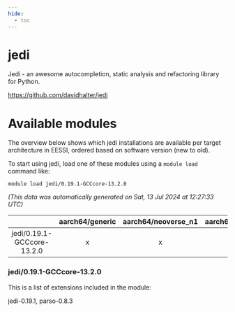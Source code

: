 ```yaml
---
hide:
  - toc
---
```


jedi
====


Jedi - an awesome autocompletion, static analysis and refactoring library for Python.

https://github.com/davidhalter/jedi
# Available modules


The overview below shows which jedi installations are available per target architecture in EESSI, ordered based on software version (new to old).

To start using jedi, load one of these modules using a `module load` command like:

```shell
module load jedi/0.19.1-GCCcore-13.2.0
```

*(This data was automatically generated on Sat, 13 Jul 2024 at 12:27:33 UTC)*  

| |aarch64/generic|aarch64/neoverse_n1|aarch64/neoverse_v1|x86_64/generic|x86_64/amd/zen2|x86_64/amd/zen3|x86_64/intel/haswell|x86_64/intel/skylake_avx512|
| :---: | :---: | :---: | :---: | :---: | :---: | :---: | :---: | :---: |
|jedi/0.19.1-GCCcore-13.2.0|x|x|x|x|x|x|x|x|


### jedi/0.19.1-GCCcore-13.2.0

This is a list of extensions included in the module:

jedi-0.19.1, parso-0.8.3